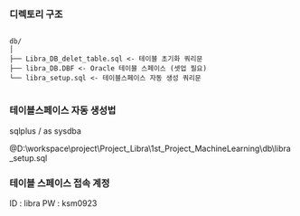 ### 디렉토리 구조

```

db/  
│  
├── Libra_DB_delet_table.sql <- 테이블 초기화 쿼리문  
├── libra_DB.DBF <- Oracle 테이블 스페이스 (셋업 필요)  
└── libra_setup.sql <- 테이블스페이스 자동 생성 쿼리문  


```



### 테이블스페이스 자동 생성법  

sqlplus / as sysdba  

@D:\workspace\project\Project_Libra\1st_Project_MachineLearning\db\libra_setup.sql  



### 테이블 스페이스 접속 계정

ID : libra
PW : ksm0923